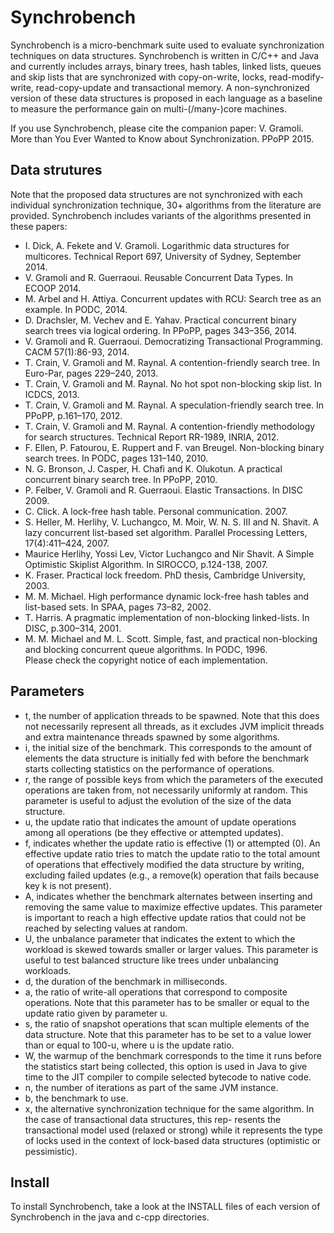 Synchrobench
============
Synchrobench is a micro-benchmark suite used to evaluate synchronization 
techniques on data structures. Synchrobench is written in C/C++ and Java and
currently includes arrays, binary trees, hash tables, linked lists, queues and
skip lists that are synchronized with copy-on-write, locks, read-modify-write, 
read-copy-update and transactional memory. A non-synchronized version of these 
data structures is proposed in each language as a baseline to measure the 
performance gain on multi-(/many-)core machines.

If you use Synchrobench, please cite the companion paper: 
V. Gramoli. More than You Ever Wanted to Know about Synchronization. PPoPP 2015.

Data strutures
--------------
Note that the proposed data structures are not synchronized with each individual
synchronization technique, 30+ algorithms from the literature are provided.
Synchrobench includes variants of the algorithms presented in these papers:
 - I. Dick, A. Fekete and V. Gramoli. Logarithmic data structures for
   multicores. Technical Report 697, University of Sydney, September
   2014.
 - V. Gramoli and R. Guerraoui. Reusable Concurrent Data Types. In ECOOP 2014.
 - M. Arbel and H. Attiya. Concurrent updates with RCU: Search tree as
   an example. In PODC, 2014.
 - D. Drachsler, M. Vechev and E. Yahav. Practical concurrent binary search 
   trees via logical ordering. In PPoPP, pages 343–356, 2014.
 - V. Gramoli and R. Guerraoui. Democratizing Transactional Programming. CACM 
   57(1):86-93, 2014.
 - T. Crain, V. Gramoli and M. Raynal. A contention-friendly search tree. In 
   Euro-Par, pages 229–240, 2013.
 - T. Crain, V. Gramoli and M. Raynal. No hot spot non-blocking skip list. In 
   ICDCS, 2013.
 - T. Crain, V. Gramoli and M. Raynal. A speculation-friendly search tree. In 
   PPoPP, p.161–170, 2012.
 - T. Crain, V. Gramoli and M. Raynal. A contention-friendly methodology for 
   search structures. Technical Report RR-1989, INRIA, 2012.
 - F. Ellen, P. Fatourou, E. Ruppert and F. van Breugel. Non-blocking binary 
   search trees. In PODC, pages 131–140, 2010.
 - N. G. Bronson, J. Casper, H. Chafi and K. Olukotun. A practical 
   concurrent binary search tree. In PPoPP, 2010.
 - P. Felber, V. Gramoli and R. Guerraoui. Elastic Transactions. In DISC 2009.
 - C. Click. A lock-free hash table. Personal communication. 2007.
 - S. Heller, M. Herlihy, V. Luchangco, M. Moir, W. N. S. III and N. Shavit. A 
   lazy concurrent list-based set algorithm. Parallel Processing Letters, 
   17(4):411–424, 2007.     
 - Maurice Herlihy, Yossi Lev, Victor Luchangco and Nir Shavit. A Simple 
   Optimistic Skiplist Algorithm. In SIROCCO, p.124-138, 2007.
 - K. Fraser. Practical lock freedom. PhD thesis, Cambridge University, 2003.
 - M. M. Michael. High performance dynamic lock-free hash tables and
   list-based sets. In SPAA, pages 73–82, 2002.
 - T. Harris. A pragmatic implementation of non-blocking linked-lists. In DISC, 
   p.300–314, 2001.  
 - M. M. Michael and M. L. Scott. Simple, fast, and practical non-blocking and 
   blocking concurrent queue algorithms. In PODC, 1996.  
Please check the copyright notice of each implementation.

Parameters
---------
 - t, the number of application threads to be spawned. Note that this does not necessarily represent all threads, as it excludes JVM implicit threads and extra maintenance threads spawned by some algorithms.
 - i, the initial size of the benchmark. This corresponds to the amount of elements the data structure is initially fed with before the benchmark starts collecting statistics on the performance of operations.
 - r, the range of possible keys from which the parameters of the executed operations are taken from, not necessarily uniformly at random. This parameter is useful to adjust the evolution of the size of the data structure.
 - u, the update ratio that indicates the amount of update operations among all operations (be they effective or attempted updates).
 - f, indicates whether the update ratio is effective (1) or attempted (0). An effective update ratio tries to match the update ratio to the total amount of operations that effectively modified the data structure by writing, excluding failed updates (e.g., a remove(k) operation that fails because key k is not present).
 - A, indicates whether the benchmark alternates between inserting and removing the same value to maximize effective updates. This parameter is important to reach a high effective update ratios that could not be reached by selecting values at random.
 - U, the unbalance parameter that indicates the extent to which the workload is skewed towards smaller or larger values. This parameter is useful to test balanced structure like trees under unbalancing workloads.
 - d, the duration of the benchmark in milliseconds.
 - a, the ratio of write-all operations that correspond to composite operations. Note that this parameter has to be smaller or equal to the update ratio given by parameter u.
 - s, the ratio of snapshot operations that scan multiple elements of the data structure. Note that this parameter has to be set to a value lower than or equal to 100-u, where u is the update ratio.
 - W, the warmup of the benchmark corresponds to the time it runs before the statistics start being collected, this option is used in Java to give time to the JIT compiler to compile selected bytecode to native code.
 - n, the number of iterations as part of the same JVM instance.
 - b, the benchmark to use.
 - x, the alternative synchronization technique for the same algorithm. In the case of transactional data structures, this rep- resents the transactional model used (relaxed or strong) while it represents the type of locks used in the context of lock-based data structures (optimistic or pessimistic). 

Install
-------
To install Synchrobench, take a look at the INSTALL files of each version of Synchrobench in the java and c-cpp directories.
